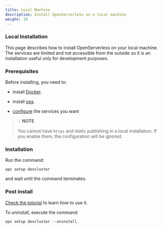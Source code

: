 ```yaml
---
title: Local Machine
description: Install OpenServerless on a local machine
weight: 10
---
```

### Local Installation

This page describes how to install OpenServerless on your local machine. The
services are limited and not accessible from the outside so it is an
installation useful only for development purposes.

### Prerequisites

Before installing, you need to:

- install [Docker](/docs/installation/prereq/docker/).

- install [ops](/docs/installation/download/).

- [configure](/docs/installation/configure/) the services you want

> 💡 **NOTE**
>
> You cannot have ``https`` and static publishing in a local
installation. If you enable them, the configuration will be ignored.

### Installation

Run the command:

    ops setup devcluster

and wait until the command terminates.

### Post install

[Check the tutorial](/docs/tutorial/) to learn how to use it.

To uninstall, execute the command:

    ops setup devcluster --uninstall
